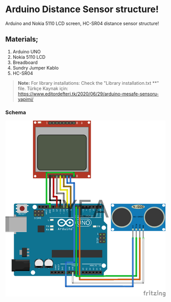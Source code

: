 # Arduino Distance Sensor structure!
Arduino and Nokia 5110 LCD screen, HC-SR04 distance sensor structure!
## Materials;
1. Arduino UNO
2. Nokia 5110 LCD
3. Breadboard
4. Sundry Jumper Kablo
5. HC-SR04

> **Note:** For library installations: Check the "Library installation.txt **" file.
Türkçe Kaynak için: https://www.editordefteri.tk/2020/06/29/arduino-mesafe-sensoru-yapimi/
### Schema
![Sema](Sema.png)
